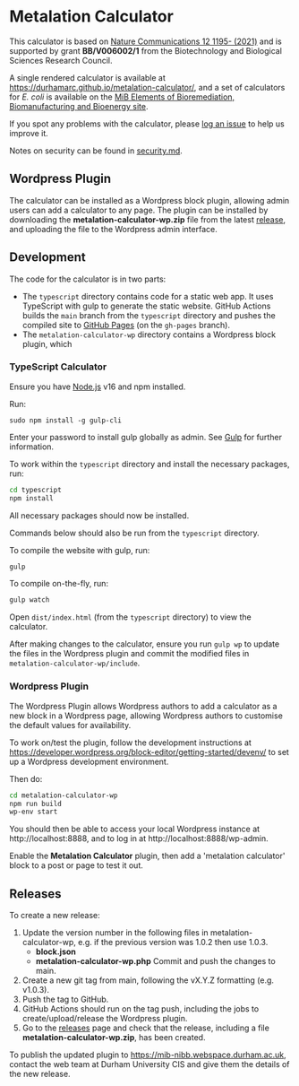 # Metalation Calculator

This calculator is based on [Nature Communications 12 1195- (2021)](https://doi.org/10.1038/s41467-021-21479-8) and is supported by grant **BB/V006002/1** from the Biotechnology and Biological Sciences Research Council.

A single rendered calculator is available at https://durhamarc.github.io/metalation-calculator/, and a set of calculators for *E. coli* is available on the [MiB Elements of Bioremediation, Biomanufacturing and Bioenergy site](https://mib-nibb.webspace.durham.ac.uk/metalation-calculators/).

If you spot any problems with the calculator, please [log an issue](https://github.com/DurhamARC/metalation-calculator/issues/new/choose) to help us improve it.

Notes on security can be found in [security.md](security.md).

## Wordpress Plugin

The calculator can be installed as a Wordpress block plugin, allowing admin users can add a calculator to any page. The plugin can be installed by downloading the **metalation-calculator-wp.zip** file from the latest [release](https://github.com/DurhamARC/metalation-calculator/releases), and uploading the file to the Wordpress admin interface.

## Development

The code for the calculator is in two parts:

 * The `typescript` directory contains code for a static web app. It uses TypeScript with gulp to generate the static website. GitHub Actions builds the `main` branch from the `typescript` directory and pushes the compiled site to [GitHub Pages](https://durhamarc.github.io/metalation-calculator/) (on the `gh-pages` branch).
 * The `metalation-calculator-wp` directory contains a Wordpress block plugin, which


### TypeScript Calculator

Ensure you have [Node.js](https://nodejs.org/en/) v16 and npm installed.

Run:

```
sudo npm install -g gulp-cli
```

Enter your password to install gulp globally as admin. See [Gulp](https://www.typescriptlang.org/docs/handbook/gulp.html) for further information.

To work within the `typescript` directory and install the necessary packages, run:

```bash
cd typescript
npm install
```

All necessary packages should now be installed.

Commands below should also be run from the `typescript` directory.

To compile the website with gulp, run:

```bash
gulp
```

To compile on-the-fly, run:

```bash
gulp watch
```

Open `dist/index.html` (from the `typescript` directory) to view the calculator.

After making changes to the calculator, ensure you run `gulp wp` to update the files in the Wordpress plugin and commit
the modified files in `metalation-calculator-wp/include`.

### Wordpress Plugin

The Wordpress Plugin allows Wordpress authors to add a calculator as a new block in a Wordpress page, allowing Wordpress
authors to customise the default values for availability.

To work on/test the plugin, follow the development instructions at https://developer.wordpress.org/block-editor/getting-started/devenv/ to set up a Wordpress development environment.

Then do:

```bash
cd metalation-calculator-wp
npm run build
wp-env start
```

You should then be able to access your local Wordpress instance at http://localhost:8888, and to log in at
http://localhost:8888/wp-admin.

Enable the **Metalation Calculator** plugin, then add a 'metalation calculator' block to a post or page to test it out.

## Releases

To create a new release:

1. Update the version number in the following files in metalation-calculator-wp, e.g. if the previous version was 1.0.2 then use 1.0.3.
   - **block.json**
   - **metalation-calculator-wp.php**
   Commit and push the changes to main.
2. Create a new git tag from main, following the vX.Y.Z formatting (e.g. v1.0.3).
3. Push the tag to GitHub.
4. GitHub Actions should run on the tag push, including the jobs to create/upload/release the Wordpress plugin.
5. Go to the [releases](https://github.com/DurhamARC/metalation-calculator/releases) page and check that the release, including a file **metalation-calculator-wp.zip**, has been created.

To publish the updated plugin to https://mib-nibb.webspace.durham.ac.uk, contact the web team at Durham University CIS and give them the details of the new release.
